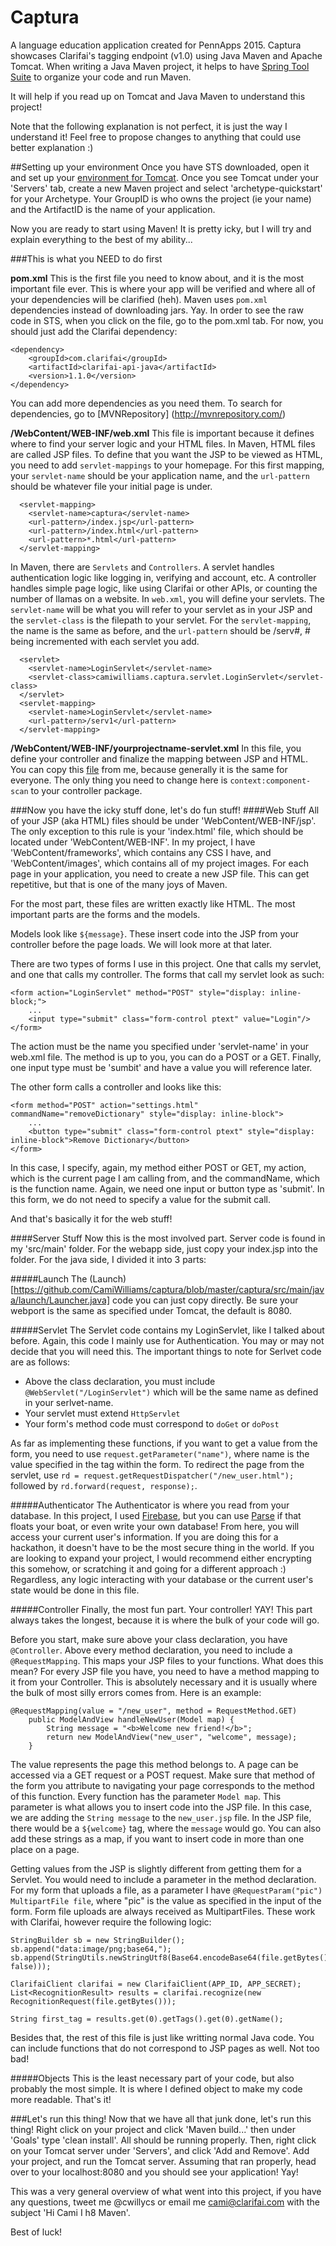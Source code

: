 # Captura
A language education application created for PennApps 2015. Captura showcases Clarifai's tagging endpoint (v1.0) using Java Maven and Apache Tomcat. When writing a Java Maven project, it helps to have [Spring Tool Suite](https://spring.io/tools/sts/all) to organize your code and run Maven.

It will help if you read up on Tomcat and Java Maven to understand this project!

Note that the following explanation is not perfect, it is just the way I understand it! Feel free to propose changes to anything that could use better explanation :)

##Setting up your environment
Once you have STS downloaded, open it and set up your [environment for Tomcat](http://crunchify.com/step-by-step-guide-to-setup-and-install-apache-tomcat-server-in-eclipse-development-environment-ide/). Once you see Tomcat under your 'Servers' tab, create a new Maven project and select 'archetype-quickstart' for your Archetype. Your GroupID is who owns the project (ie your name) and the ArtifactID is the name of your application.

Now you are ready to start using Maven! It is pretty icky, but I will try and explain everything to the best of my ability...

###This is what you NEED to do first

__pom.xml__ This is the first file you need to know about, and it is the most important file ever. This is where your app will be verified and where all of your dependencies will be clarified (heh). Maven uses `pom.xml` dependencies instead of downloading jars. Yay. In order to see the raw code in STS, when you click on the file, go to the pom.xml tab. For now, you should just add the Clarifai dependency:
```
<dependency>
 	<groupId>com.clarifai</groupId>
 	<artifactId>clarifai-api-java</artifactId>
 	<version>1.1.0</version>
</dependency>
```
You can add more dependencies as you need them. To search for dependencies, go to [MVNRepository] (http://mvnrepository.com/)

__/WebContent/WEB-INF/web.xml__ This file is important because it defines where to find your server logic and your HTML files. In Maven, HTML files are called JSP files. To define that you want the JSP to be viewed as HTML, you need to add `servlet-mappings` to your homepage. For this first mapping, your `servlet-name` should be your application name, and the `url-pattern` should be whatever file your initial page is under.
```
  <servlet-mapping>
    <servlet-name>captura</servlet-name>
    <url-pattern>/index.jsp</url-pattern>
    <url-pattern>/index.html</url-pattern>
    <url-pattern>*.html</url-pattern>
  </servlet-mapping>
```
In Maven, there are `Servlets` and `Controllers`. A servlet handles authentication logic like logging in, verifying and account, etc. A controller handles simple page logic, like using Clarifai or other APIs, or counting the number of llamas on a website. In `web.xml`, you will define your servlets. The `servlet-name` will be what you will refer to your servlet as in your JSP and the `servlet-class` is the filepath to your servlet. For the `servlet-mapping`, the name is the same as before, and the `url-pattern` should be /serv#, # being incremented with each servlet you add.
```
  <servlet>
    <servlet-name>LoginServlet</servlet-name>
    <servlet-class>camiwilliams.captura.servlet.LoginServlet</servlet-class>
  </servlet>
  <servlet-mapping>
    <servlet-name>LoginServlet</servlet-name>
    <url-pattern>/serv1</url-pattern>
  </servlet-mapping>
```
__/WebContent/WEB-INF/yourprojectname-servlet.xml__ In this file, you define your controller and finalize the mapping between JSP and HTML. You can copy this [file](https://github.com/CamiWilliams/captura/blob/master/captura/WebContent/WEB-INF/captura-servlet.xml) from me, because generally it is the same for everyone. The only thing you need to change here is `context:component-scan` to your controller package.

###Now you have the icky stuff done, let's do fun stuff!
####Web Stuff
All of your JSP (aka HTML) files should be under 'WebContent/WEB-INF/jsp'. The only exception to this rule is your 'index.html' file, which should be located under 'WebContent/WEB-INF'. In my project, I have 'WebContent/frameworks', which contains any CSS I have, and 'WebContent/images', which contains all of my project images. For each page in your application, you need to create a new JSP file. This can get repetitive, but that is one of the many joys of Maven.

For the most part, these files are written exactly like HTML. The most important parts are the forms and the models. 

Models look like `${message}`. These insert code into the JSP from your controller before the page loads. We will look more at that later.

There are two types of forms I use in this project. One that calls my servlet, and one that calls my controller. The forms that call my servlet look as such:
```
<form action="LoginServlet" method="POST" style="display: inline-block;">
	...
	<input type="submit" class="form-control ptext" value="Login"/>
</form>
```
The action must be the name you specified under 'servlet-name' in your web.xml file. The method is up to you, you can do a POST or a GET. Finally, one input type must be 'sumbit' and have a value you will reference later.

The other form calls a controller and looks like this:
```
<form method="POST" action="settings.html" commandName="removeDictionary" style="display: inline-block">
	...
	<button type="submit" class="form-control ptext" style="display: inline-block">Remove Dictionary</button>
</form>	
```
In this case, I specify, again, my method either POST or GET, my action, which is the current page I am calling from, and the commandName, which is the function name. Again, we need one input or button type as 'submit'. In this form, we do not need to specify a value for the submit call.

And that's basically it for the web stuff!

####Server Stuff
Now this is the most involved part. Server code is found in my 'src/main' folder. For the webapp side, just copy your index.jsp into the folder. For the java side, I divided it into 3 parts:

#####Launch
The (Launch)[https://github.com/CamiWilliams/captura/blob/master/captura/src/main/java/launch/Launcher.java] code you can just copy directly. Be sure your webport is the same as specified under Tomcat, the default is 8080. 

#####Servlet
The Servlet code contains my LoginServlet, like I talked about before. Again, this code I mainly use for Authentication. You may or may not decide that you will need this. The important things to note for Serlvet code are as follows:

* Above the class declaration, you must include `@WebServlet("/LoginServlet")` which will be the same name as defined in your serlvet-name. 
* Your servlet must extend `HttpServlet`
* Your form's method code must correspond to `doGet` or `doPost`

As far as implementing these functions, if you want to get a value from the form, you need to use `request.getParameter("name")`, where name is the value specified in the tag within the form. To redirect the page from the servlet, use `rd = request.getRequestDispatcher("/new_user.html");` followed by `rd.forward(request, response);`.

#####Authenticator
The Authenticator is where you read from your database. In this project, I used [Firebase](https://www.firebase.com/), but you can use [Parse](https://parse.com/) if that floats your boat, or even write your own database! From here, you will access your current user's information. If you are doing this for a hackathon, it doesn't have to be the most secure thing in the world. If you are looking to expand your project, I would recommend either encrypting this somehow, or scratching it and going for a different approach :) Regardless, any logic interacting with your database or the current user's state would be done in this file.

#####Controller
Finally, the most fun part. Your controller! YAY! This part always takes the longest, because it is where the bulk of your code will go.

Before you start, make sure above your class declaration, you have `@Controller`. Above every method declaration, you need to include a `@RequestMapping`. This maps your JSP files to your functions. What does this mean? For every JSP file you have, you need to have a method mapping to it from your Controller. This is absolutely necessary and it is usually where the bulk of most silly errors comes from. Here is an example:
```
@RequestMapping(value = "/new_user", method = RequestMethod.GET)
	public ModelAndView handleNewUser(Model map) {
		String message = "<b>Welcome new friend!</b>";
		return new ModelAndView("new_user", "welcome", message);
	}
```
The value represents the page this method belongs to. A page can be accessed via a GET request or a POST request. Make sure that method of the form you attribute to navigating your page corresponds to the method of this function. Every function has the parameter `Model map`. This parameter is what allows you to insert code into the JSP file. In this case, we are adding the `String message` to the `new_user.jsp` file. In the JSP file, there would be a `${welcome}` tag, where the `message` would go. You can also add these strings as a map, if you want to insert code in more than one place on a page.

Getting values from the JSP is slightly different from getting them for a Servlet. You would need to include a parameter in the method declaration. For my form that uploads a file, as a parameter I have `@RequestParam("pic") MultipartFile file`, where "pic" is the value as specified in the input of the form. Form file uploads are always received as MultipartFiles. These work with Clarifai, however require the following logic:

```
StringBuilder sb = new StringBuilder();
sb.append("data:image/png;base64,");
sb.append(StringUtils.newStringUtf8(Base64.encodeBase64(file.getBytes(), false)));

ClarifaiClient clarifai = new ClarifaiClient(APP_ID, APP_SECRET);
List<RecognitionResult> results = clarifai.recognize(new RecognitionRequest(file.getBytes()));

String first_tag = results.get(0).getTags().get(0).getName();
```

Besides that, the rest of this file is just like writting normal Java code. You can include functions that do not correspond to JSP pages as well. Not too bad!

#####Objects
This is the least necessary part of your code, but also probably the most simple. It is where I defined object to make my code more readable. That's it!

###Let's run this thing!
Now that we have all that junk done, let's run this thing! Right click on your project and click 'Maven build...' then under 'Goals' type 'clean install'. All should be running properly. Then, right click on your Tomcat server under 'Servers', and click 'Add and Remove'. Add your project, and run the Tomcat server. Assuming that ran properly, head over to your localhost:8080 and you should see your application! Yay!

This was a very general overview of what went into this project, if you have any questions, tweet me @cwillycs or email me cami@clarifai.com with the subject 'Hi Cami I h8 Maven'.

Best of luck!
